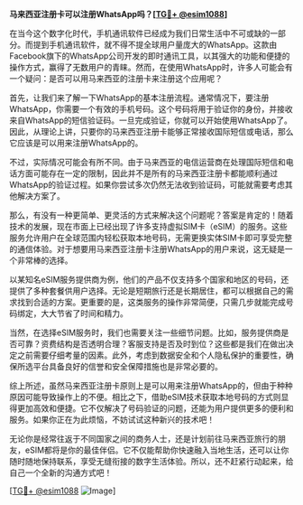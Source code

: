 **马来西亚注册卡可以注册WhatsApp吗？[[TG💪+ @esim1088](https://t.me/s/esim1088)]**

在当今这个数字化时代，手机通讯软件已经成为我们日常生活中不可或缺的一部分。而提到手机通讯软件，就不得不提全球用户量庞大的WhatsApp。这款由Facebook旗下的WhatsApp公司开发的即时通讯工具，以其强大的功能和便捷的操作方式，赢得了无数用户的青睐。然而，在使用WhatsApp时，许多人可能会有一个疑问：是否可以用马来西亚的注册卡来注册这个应用呢？

首先，让我们来了解一下WhatsApp的基本注册流程。通常情况下，要注册WhatsApp，你需要一个有效的手机号码。这个号码将用于验证你的身份，并接收来自WhatsApp的短信验证码。一旦完成验证，你就可以开始使用WhatsApp了。因此，从理论上讲，只要你的马来西亚注册卡能够正常接收国际短信或电话，那么它应该是可以用来注册WhatsApp的。

不过，实际情况可能会有所不同。由于马来西亚的电信运营商在处理国际短信和电话方面可能存在一定的限制，因此并不是所有的马来西亚注册卡都能顺利通过WhatsApp的验证过程。如果你尝试多次仍然无法收到验证码，可能就需要考虑其他解决方案了。

那么，有没有一种更简单、更灵活的方式来解决这个问题呢？答案是肯定的！随着技术的发展，现在市面上已经出现了许多支持虚拟SIM卡（eSIM）的服务。这些服务允许用户在全球范围内轻松获取本地号码，无需更换实体SIM卡即可享受完整的通信体验。对于想要用马来西亚注册卡注册WhatsApp的用户来说，这无疑是一个非常棒的选择。

以某知名eSIM服务提供商为例，他们的产品不仅支持多个国家和地区的号码，还提供了多种套餐供用户选择。无论是短期旅行还是长期居住，都可以根据自己的需求找到合适的方案。更重要的是，这类服务的操作非常简便，只需几步就能完成号码绑定，大大节省了时间和精力。

当然，在选择eSIM服务时，我们也需要关注一些细节问题。比如，服务提供商是否可靠？资费结构是否透明合理？客服支持是否及时到位？这些都是我们在做出决定之前需要仔细考量的因素。此外，考虑到数据安全和个人隐私保护的重要性，确保所选平台具备良好的信誉和安全保障措施也是非常必要的。

综上所述，虽然马来西亚注册卡原则上是可以用来注册WhatsApp的，但由于种种原因可能导致操作上的不便。相比之下，借助eSIM技术获取本地号码的方式则显得更加高效和便捷。它不仅解决了号码验证的问题，还能为用户提供更多的便利和服务。如果你正在为此烦恼，不妨试试这种新兴的技术吧！

无论你是经常往返于不同国家之间的商务人士，还是计划前往马来西亚旅行的朋友，eSIM都将是你的最佳伴侣。它不仅能帮助你快速融入当地生活，还可以让你随时随地保持联系，享受无缝衔接的数字生活体验。所以，还不赶紧行动起来，给自己一个全新的沟通方式吧！

[[TG💪+ @esim1088](https://t.me/s/esim1088) ![Image](https://i.postimg.cc/4NQfJmqS/Snipaste-2025-05-13-00-14-12.png)]